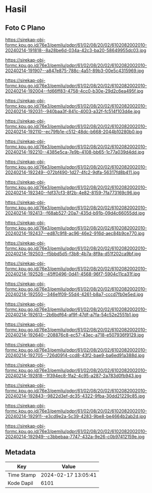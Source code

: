 # Hasil

## Foto C Plano

https://sirekap-obj-formc.kpu.go.id/76e3/pemilu/pdpr/61/02/08/20/02/6102082002010-20240214-191818--8a28be6d-034a-42c3-ba20-58649955dc03.jpg

https://sirekap-obj-formc.kpu.go.id/76e3/pemilu/pdpr/61/02/08/20/02/6102082002010-20240214-191907--a847e875-788c-4a51-89b3-00e5c4315969.jpg

https://sirekap-obj-formc.kpu.go.id/76e3/pemilu/pdpr/61/02/08/20/02/6102082002010-20240214-192004--fd66ff83-4758-4cc0-b30e-29d2c6ea495f.jpg

https://sirekap-obj-formc.kpu.go.id/76e3/pemilu/pdpr/61/02/08/20/02/6102082002010-20240214-192031--940baa3f-841c-4003-a32f-fc514f103d4e.jpg

https://sirekap-obj-formc.kpu.go.id/76e3/pemilu/pdpr/61/02/08/20/02/6102082002010-20240214-192110--ec79fb1e-c512-48dc-b668-2044b10280b0.jpg

https://sirekap-obj-formc.kpu.go.id/76e3/pemilu/pdpr/61/02/08/20/02/6102082002010-20240214-192210--4385e5ca-7e9b-4108-bb65-1c77a039d4dd.jpg

https://sirekap-obj-formc.kpu.go.id/76e3/pemilu/pdpr/61/02/08/20/02/6102082002010-20240214-192249--072bf490-1d27-4fc2-9dfa-56317fd8b411.jpg

https://sirekap-obj-formc.kpu.go.id/76e3/pemilu/pdpr/61/02/08/20/02/6102082002010-20240214-192340--fdf37cf3-8f2b-4e82-8159-7fa773169c96.jpg

https://sirekap-obj-formc.kpu.go.id/76e3/pemilu/pdpr/61/02/08/20/02/6102082002010-20240214-192413--f68ab527-20a7-435d-b91b-09d4c66055dd.jpg

https://sirekap-obj-formc.kpu.go.id/76e3/pemilu/pdpr/61/02/08/20/02/6102082002010-20240214-192437--ed87c9f8-ac96-46e2-916d-aec84b9ce770.jpg

https://sirekap-obj-formc.kpu.go.id/76e3/pemilu/pdpr/61/02/08/20/02/6102082002010-20240214-192503--f5bbd5d5-f3b8-4b7a-8f9a-d51f202ca9bf.jpg

https://sirekap-obj-formc.kpu.go.id/76e3/pemilu/pdpr/61/02/08/20/02/6102082002010-20240214-192526--45ff0496-0d41-4568-96f7-5904c11ca31f.jpg

https://sirekap-obj-formc.kpu.go.id/76e3/pemilu/pdpr/61/02/08/20/02/6102082002010-20240214-192550--346e1f09-55d4-4261-b8a7-cccd7fb0e5ed.jpg

https://sirekap-obj-formc.kpu.go.id/76e3/pemilu/pdpr/61/02/08/20/02/6102082002010-20240214-192613--2b6bdf64-af9f-47df-a7fa-54c52e2551b1.jpg

https://sirekap-obj-formc.kpu.go.id/76e3/pemilu/pdpr/61/02/08/20/02/6102082002010-20240214-192640--208876c8-ec57-43ec-a718-e507936f9129.jpg

https://sirekap-obj-formc.kpu.go.id/76e3/pemilu/pdpr/61/02/08/20/02/6102082002010-20240214-192705--726d0914-ccd8-43f2-bae9-ba6ed91a388d.jpg

https://sirekap-obj-formc.kpu.go.id/76e3/pemilu/pdpr/61/02/08/20/02/6102082002010-20240214-192818--1f394ec8-1fa2-4c95-a287-2a783d0fb943.jpg

https://sirekap-obj-formc.kpu.go.id/76e3/pemilu/pdpr/61/02/08/20/02/6102082002010-20240214-192843--9822d3ef-dc35-4322-9fba-30dd21229c85.jpg

https://sirekap-obj-formc.kpu.go.id/76e3/pemilu/pdpr/61/02/08/20/02/6102082002010-20240214-192911--e3cd9e2a-5c39-4283-9be8-be4664b2ab2d.jpg

https://sirekap-obj-formc.kpu.go.id/76e3/pemilu/pdpr/61/02/08/20/02/6102082002010-20240214-192949--c3bbebaa-7747-432a-9e26-c0b97412159e.jpg


## Metadata

| Key        | Value               |
| ---------- | ------------------- |
| Time Stamp | 2024-02-17 13:05:41 |
| Kode Dapil | 6101                |



